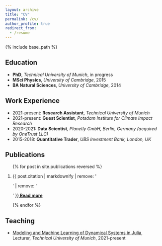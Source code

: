 ```yaml
---
layout: archive
title: "CV"
permalink: /cv/
author_profile: true
redirect_from:
  - /resume
---
```


{% include base_path %}

## Education
* **PhD**, *Technical University of Munich*, in progress
* **MSci Physics**, *University of Cambridge*, 2015
* **BA Natural Sciences**, *University of Cambridge*, 2014

## Work Experience
* 2021-present: **Research Assistant**, *Technical University of Munich*
* 2021-present: **Guest Scientist**, *Potsdam Institute for Climate Impact Research*
* 2020-2021: **Data Scientist**, *Planetly GmbH, Berlin, Germany (acquired by OneTrust LLC)*
* 2015-2018: **Quantitative Trader**, *UBS Investment Bank, London, UK*

## Publications
<ol>{% for post in site.publications reversed %}
<li><p>{{ post.citation | markdownify | remove: '<p>' | remove: '</p>' }}<b><a href="{{ base_path }}{{ post.url }}" rel="permalink"> Read more</a></b></p></li>
{% endfor %}</ol>

## Teaching
- [Modeling and Machine Learning of Dynamical Systems in Julia](https://github.com/TUM-PIK-ESM/TUM-Dynamics-Lecture), Lecturer, *Technical University of Munich*, 2021-present
  
<!-- Talks
======
  <ul>{% for post in site.talks %}
    {% include archive-single-talk-cv.html %}
  {% endfor %}</ul> -->
  
<!-- Teaching
======
  <ul>{% for post in site.teaching %}
    {% include archive-single-cv.html %}
  {% endfor %}</ul> -->
<!--   
Service and leadership
======
* Currently signed in to 43 different slack teams -->
